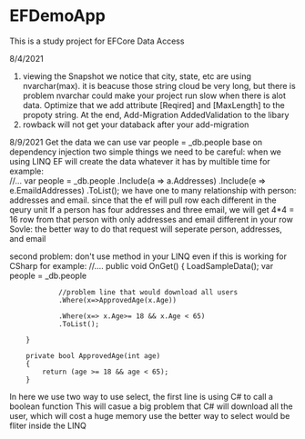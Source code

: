# EFDemoApp
This is a study project for EFCore Data Access

8/4/2021
1. viewing the Snapshot we notice that city, state, etc are using nvarchar(max).
it is beacuse those string cloud be very long, but there is problem nvarchar could make your project run slow when there is alot data.
Optimize that we add attribute [Reqired] and [MaxLength] to the propoty string.
At the end, Add-Migration AddedValidation to the libary
2. rowback will not get your databack after your add-migration

8/9/2021
Get the data we can use var people = _db.people base on dependency injection
two simple things we need to be careful:
  when we using LINQ EF will create the data whatever it has by multible time 
  for example:  
          //...
            var people = _db.people
                .Include(a => a.Addresses)
                .Include(e => e.EmaildAddresses)
                .ToList();
  we have one to many relationship with person: addresses and email.
  since that the ef will pull row each different in the qeury unit
  If a person has four addresses and three email, we will get 4*4 = 16 row from 
  that person with only addresses and email different in your row
 Sovle: 
  the better way to do that request will seperate person, addresses, and email
 
 second problem:
 don't use method in your LINQ even if this is working for CSharp
 for example:
 //....
 public void OnGet()
        {
            LoadSampleData();
            var people = _db.people
            
                //problem line that would download all users
                .Where(x=>ApprovedAge(x.Age))
                
                .Where(x=> x.Age>= 18 && x.Age < 65)
                .ToList();

        }

        private bool ApprovedAge(int age)
        {
            return (age >= 18 && age < 65);
        }
  In here we use two way to use select, the first line is using C# to call a boolean function
  This will casue a big problem that C# will download all the user, which will cost a huge memory use 
  the better way to select would be fliter inside the LINQ
